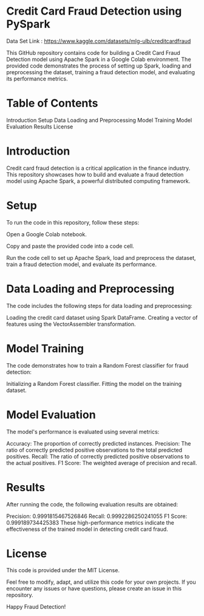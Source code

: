 # Credit Card Fraud Detection using PySpark

Data Set Link : https://www.kaggle.com/datasets/mlg-ulb/creditcardfraud

This GitHub repository contains code for building a Credit Card Fraud Detection model using Apache Spark in a Google Colab environment. The provided code demonstrates the process of setting up Spark, loading and preprocessing the dataset, training a fraud detection model, and evaluating its performance metrics.

# Table of Contents
Introduction
Setup
Data Loading and Preprocessing
Model Training
Model Evaluation
Results
License
# Introduction
Credit card fraud detection is a critical application in the finance industry. This repository showcases how to build and evaluate a fraud detection model using Apache Spark, a powerful distributed computing framework.

# Setup
To run the code in this repository, follow these steps:

Open a Google Colab notebook.

Copy and paste the provided code into a code cell.

Run the code cell to set up Apache Spark, load and preprocess the dataset, train a fraud detection model, and evaluate its performance.

# Data Loading and Preprocessing
The code includes the following steps for data loading and preprocessing:

Loading the credit card dataset using Spark DataFrame.
Creating a vector of features using the VectorAssembler transformation.
# Model Training
The code demonstrates how to train a Random Forest classifier for fraud detection:

Initializing a Random Forest classifier.
Fitting the model on the training dataset.
# Model Evaluation
The model's performance is evaluated using several metrics:

Accuracy: The proportion of correctly predicted instances.
Precision: The ratio of correctly predicted positive observations to the total predicted positives.
Recall: The ratio of correctly predicted positive observations to the actual positives.
F1 Score: The weighted average of precision and recall.
# Results
After running the code, the following evaluation results are obtained:

Precision: 0.9991815467526846
Recall: 0.9992286250241055
F1 Score: 0.999189734425383
These high-performance metrics indicate the effectiveness of the trained model in detecting credit card fraud.

# License
This code is provided under the MIT License.

Feel free to modify, adapt, and utilize this code for your own projects. If you encounter any issues or have questions, please create an issue in this repository.

Happy Fraud Detection!

